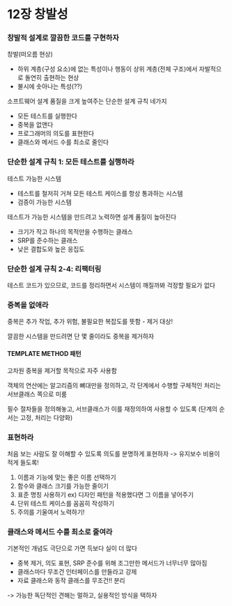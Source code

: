 # 12장 창발성

### 창발적 설계로 깔끔한 코드를 구현하자

창발(떠오름 현상)

* 하위 계층(구성 요소)에 없는 특성이나 행동이 상위 계층(전체 구조)에서 자발적으로 돌연히 출현하는 현상
* 불시에 솟아나는 특성(??)

소프트웨어 설계 품질을 크게 높여주는 단순한 설계 규칙 네가지&#x20;

* 모든 테스트를 실행한다
* 중복을 없앤다
* 프로그래머의 의도를 표현한다
* 클래스와 메서드 수를 최소로 줄인다

### 단순한 설계 규칙 1: 모든 테스트를 실행하라

테스트 가능한 시스템

* 테스트를 철저히 거쳐 모든 테스트 케이스를 항상 통과하는 시스템
* 검증이 가능한 시스템

테스트가 가능한 시스템을 만드려고 노력하면 설계 품질이 높아진다

* 크기가 작고 하나의 목적만을 수행하는 클래스
* SRP를 준수하는 클래스
* 낮은 결합도와 높은 응집도

### 단순한 설계 규칙 2-4: 리팩터링

테스트 코드가 있으므로, 코드를 정리하면서 시스템이 깨질까봐 걱정할 필요가 없다



### 중복을 없애라

중복은 추가 작업, 추가 위험, 불필요한 복잡도를 뜻함 - 제거 대상!

깔끔한 시스템을 만드려면 단 몇 줄이라도 중복을 제거하자

#### TEMPLATE METHOD 패턴

고차원 중복을 제거할 목적으로 자주 사용함

객체의 연산에는 알고리즘의 뼈대만을 정의하고, 각 단계에서 수행할 구체적인 처리는 서브클래스 쪽으로 미룸

필수 절차들을 정의해놓고, 서브클래스가 이를 재정의하여 사용할 수 있도록 (단계의 순서는 고정, 처리는 다양화)



### 표현하라

처음 보는 사람도 잘 이해할 수 있도록 의도를 분명하게 표현하자 -> 유지보수 비용이 적게 들도록!

1. 이름과 기능에 맞는 좋은 이름 선택하기
2. 함수와 클래스 크기를 가능한 줄이기
3. 표준 명칭 사용하기 ex) 디자인 패턴을 적용했다면 그 이름을 넣어주기
4. 단위 테스트 케이스를 꼼꼼히 작성하기
5. 주의를 기울여서 노력하기!

### 클래스와 메서드 수를 최소로 줄여라

기본적인 개념도 극단으로 가면 득보다 실이 더 많다&#x20;

* 중복 제거, 의도 표현, SRP 준수를 위해 조그만한 메서드가 너무너무 많아짐
* 클래스마다 무조건 인터페이스를 만들라고 강제
* 자료 클래스와 동작 클래스를 무조건!! 분리

\-> 가능한 독단적인 견해는 멀하고, 실용적인 방식을 택하자





